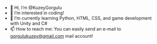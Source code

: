 - 👋 Hi, I’m @KuzeyGorgulu
- 👀 I’m interested in coding!
- 🌱 I’m currently learning Python, HTML, CSS, and game development with Unity and C#
- 📫 How to reach me: You can easily send an e-mail to gorgulukuzey@gmail.com mail account!

<!---
NorthString/NorthString is a ✨ special ✨ repository because its `README.md` (this file) appears on your GitHub profile.
You can click the Preview link to take a look at your changes.
--->
